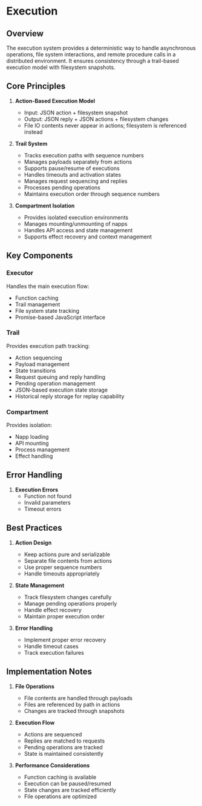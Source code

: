 # Execution

## Overview

The execution system provides a deterministic way to handle asynchronous
operations, file system interactions, and remote procedure calls in a
distributed environment. It ensures consistency through a trail-based execution
model with filesystem snapshots.

## Core Principles

1. **Action-Based Execution Model**
   - Input: JSON action + filesystem snapshot
   - Output: JSON reply + JSON actions + filesystem changes
   - File IO contents never appear in actions; filesystem is referenced instead

2. **Trail System**
   - Tracks execution paths with sequence numbers
   - Manages payloads separately from actions
   - Supports pause/resume of executions
   - Handles timeouts and activation states
   - Manages request sequencing and replies
   - Processes pending operations
   - Maintains execution order through sequence numbers

3. **Compartment Isolation**
   - Provides isolated execution environments
   - Manages mounting/unmounting of napps
   - Handles API access and state management
   - Supports effect recovery and context management

## Key Components

### Executor

Handles the main execution flow:

- Function caching
- Trail management
- File system state tracking
- Promise-based JavaScript interface

### Trail

Provides execution path tracking:

- Action sequencing
- Payload management
- State transitions
- Request queuing and reply handling
- Pending operation management
- JSON-based execution state storage
- Historical reply storage for replay capability

### Compartment

Provides isolation:

- Napp loading
- API mounting
- Process management
- Effect handling

## Error Handling

1. **Execution Errors**
   - Function not found
   - Invalid parameters
   - Timeout errors

## Best Practices

1. **Action Design**
   - Keep actions pure and serializable
   - Separate file contents from actions
   - Use proper sequence numbers
   - Handle timeouts appropriately

2. **State Management**
   - Track filesystem changes carefully
   - Manage pending operations properly
   - Handle effect recovery
   - Maintain proper execution order

3. **Error Handling**
   - Implement proper error recovery
   - Handle timeout cases
   - Track execution failures

## Implementation Notes

1. **File Operations**
   - File contents are handled through payloads
   - Files are referenced by path in actions
   - Changes are tracked through snapshots

2. **Execution Flow**
   - Actions are sequenced
   - Replies are matched to requests
   - Pending operations are tracked
   - State is maintained consistently

3. **Performance Considerations**
   - Function caching is available
   - Execution can be paused/resumed
   - State changes are tracked efficiently
   - File operations are optimized
